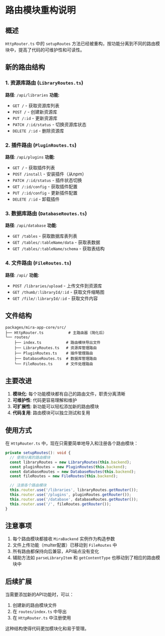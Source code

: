 # 路由模块重构说明

## 概述

`HttpRouter.ts` 中的 `setupRoutes` 方法已经被重构，按功能分离到不同的路由模块中，提高了代码的可维护性和可读性。

## 新的路由结构

### 1. 资源库路由 (`LibraryRoutes.ts`)
**路径**: `/api/libraries`
**功能**:
- `GET /` - 获取资源库列表
- `POST /` - 创建新资源库
- `PUT /:id` - 更新资源库
- `PATCH /:id/status` - 切换资源库状态
- `DELETE /:id` - 删除资源库

### 2. 插件路由 (`PluginRoutes.ts`)
**路径**: `/api/plugins`
**功能**:
- `GET /` - 获取插件列表
- `POST /install` - 安装插件（从npm）
- `PATCH /:id/status` - 插件状态切换
- `GET /:id/config` - 获取插件配置
- `PUT /:id/config` - 更新插件配置
- `DELETE /:id` - 卸载插件

### 3. 数据库路由 (`DatabaseRoutes.ts`)
**路径**: `/api/database`
**功能**:
- `GET /tables` - 获取数据库表列表
- `GET /tables/:tableName/data` - 获取表数据
- `GET /tables/:tableName/schema` - 获取表结构

### 4. 文件路由 (`FileRoutes.ts`)
**路径**: `/api/`
**功能**:
- `POST /libraries/upload` - 上传文件到资源库
- `GET /thumb/:libraryId/:id` - 获取文件缩略图
- `GET /file/:libraryId/:id` - 获取文件内容

## 文件结构

```
packages/mira-app-core/src/
├── HttpRouter.ts           # 主路由器（简化后）
└── routes/
    ├── index.ts           # 路由模块导出文件
    ├── LibraryRoutes.ts   # 资源库管理路由
    ├── PluginRoutes.ts    # 插件管理路由
    ├── DatabaseRoutes.ts  # 数据库管理路由
    └── FileRoutes.ts      # 文件处理路由
```

## 主要改进

1. **模块化**: 每个功能模块都有自己的路由文件，职责分离清晰
2. **可维护性**: 代码更容易理解和维护
3. **可扩展性**: 新功能可以轻松添加新的路由模块
4. **代码复用**: 路由模块可以独立测试和复用

## 使用方式

在 `HttpRouter.ts` 中，现在只需要简单地导入和注册各个路由模块：

```typescript
private setupRoutes(): void {
  // 使用分离的路由模块
  const libraryRoutes = new LibraryRoutes(this.backend);
  const pluginRoutes = new PluginRoutes(this.backend);
  const databaseRoutes = new DatabaseRoutes(this.backend);
  const fileRoutes = new FileRoutes(this.backend);

  // 注册各个路由模块
  this.router.use('/libraries', libraryRoutes.getRouter());
  this.router.use('/plugins', pluginRoutes.getRouter());
  this.router.use('/database', databaseRoutes.getRouter());
  this.router.use('/', fileRoutes.getRouter());
}
```

## 注意事项

1. 每个路由模块都接收 `MiraBackend` 实例作为构造参数
2. 文件上传功能（multer配置）已移动到 `FileRoutes` 中
3. 所有路由都保持向后兼容，API端点没有变化
4. 辅助方法如 `parseLibraryItem` 和 `getContentType` 也移动到了相应的路由模块中

## 后续扩展

当需要添加新的API功能时，可以：
1. 创建新的路由模块文件
2. 在 `routes/index.ts` 中导出
3. 在 `HttpRouter.ts` 中注册使用

这种结构使得代码更加模块化和易于管理。
